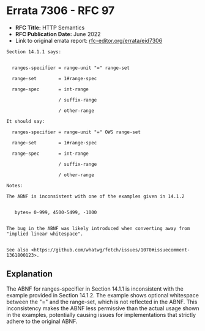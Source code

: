 # Errata 7306 - RFC 97

- **RFC Title:** HTTP Semantics
- **RFC Publication Date:** June 2022
- Link to original errata report: [rfc-editor.org/errata/eid7306](https://www.rfc-editor.org/errata/eid7306)

```
Section 14.1.1 says:


  ranges-specifier = range-unit "=" range-set
  range-set        = 1#range-spec
  range-spec       = int-range
                   / suffix-range
                   / other-range

It should say:

  ranges-specifier = range-unit "=" OWS range-set
  range-set        = 1#range-spec
  range-spec       = int-range
                   / suffix-range
                   / other-range

Notes:

The ABNF is inconsistent with one of the examples given in 14.1.2

   bytes= 0-999, 4500-5499, -1000

The bug in the ABNF was likely introduced when converting away from "implied linear whitespace".

See also <https://github.com/whatwg/fetch/issues/1070#issuecomment-1361800123>.
```

## Explanation

The ABNF for ranges-specifier in Section 14.1.1 is inconsistent with the example provided in Section 14.1.2.  The example shows optional whitespace between the "=" and the range-set, which is not reflected in the ABNF. This inconsistency makes the ABNF less permissive than the actual usage shown in the examples, potentially causing issues for implementations that strictly adhere to the original ABNF.

